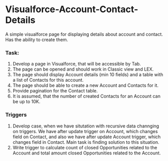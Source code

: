 # Visualforce-Account-Contact-Details
A simple visualforce page for displaying details about account and contact. Has the ability to create them.

### Task:
1. Develop a page in Visualforce, that will be accessible by Tab.
2. The page can be opened and should work in Classic view and LEX.
3. The page should display Account details (min 10 fields) and a table with a list of Contacts for this account.
4. The page should be able to create a new Account and Contacts for it.
5. Provide pagination for the Contact table.
6. It is assumed, that the number of created Contacts for an Account can be up to 10K.

### Triggers
1. Develop case, when we have situtation with recursive data channging on triggers. We have after update trigger on Account, which changes field on Contact, and also we have after update Account trigger, which changes field in Contact. Main task is finding solution to this situation.
2. Write trigger to calculate count of closed Opportunities related to the Account and total amount closed Opportunities related to the Account.